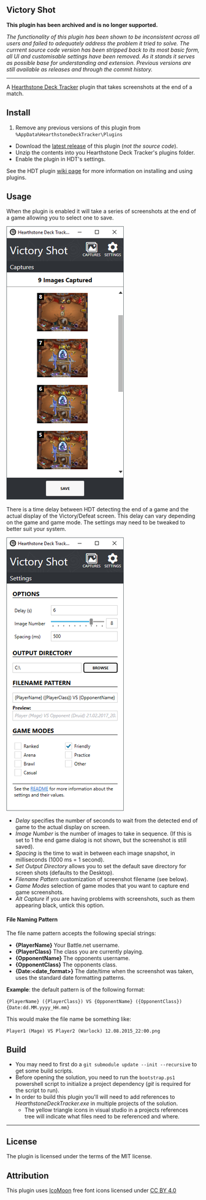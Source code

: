 ## Victory Shot

**This plugin has been archived and is no longer supported.** 

*The functionality of this plugin has been shown to be inconsistent across all users and failed to adequately address the problem it tried to solve. The currrent source code version has been stripped back to its most basic form, all UI and customisable settings have been removed. As it stands it serves as possible base for understanding and extension. Previous versions are still available as releases and through the commit history.*

---

A [Hearthstone Deck Tracker](https://hsdecktracker.net/) plugin that takes screenshots at the end of a match.

## Install
1. Remove any previous versions of this plugin from `%AppData%HearthstoneDeckTracker\Plugins`
- Download the [latest release](https://github.com/andburn/hdt-plugin-victoryshot/releases/latest) of this plugin (*not the source code*).
- Unzip the contents into you Hearthstone Deck Tracker's plugins folder.
- Enable the plugin in HDT's settings.

See the HDT plugin [wiki page](https://github.com/HearthSim/Hearthstone-Deck-Tracker/wiki/Available-Plugins#how-to-install-plugins) for more information on installing and using plugins.

## Usage
When the plugin is enabled it will take a series of screenshots at the end of a game allowing you to select one to save.

![captures](Docs/victory-shot-2.png)

There is a time delay between HDT detecting the end of a game and the actual display of the Victory/Defeat screen. This delay can vary depending on the game and game mode. The settings may need to be tweaked to better suit your system.

![settings](Docs/victory-shot-1.png)

- *Delay* specifies the number of seconds to wait from the detected end of game to the actual display on screen.
- *Image Number* is the number of images to take in sequence. (If this is set to 1 the end game dialog is not shown, but the screenshot is still saved).
- *Spacing* is the time to wait in between each image snapshot, in milliseconds (1000 ms = 1 second).
- *Set Output Directory* allows you to set the default save directory for screen shots (defaults to the Desktop).
- *Filename Pattern* customization of screenshot filename (see below).
- *Game Modes* selection of game modes that you want to capture end game screenshots.
- *Alt Capture* if you are having problems with screenshots, such as them appearing black, untick this option.

#### File Naming Pattern
The file name pattern accepts the following special strings:
- **{PlayerName}** Your Battle.net username.
- **{PlayerClass}** The class you are currently playing.
- **{OpponentName}** The opponents username.
- **{OpponentClass}** The opponents class.
- **{Date:<date_format>}** The date/time when the screenshot was taken, uses the standard date formatting patterns.

**Example**: the default pattern is of the following format:
```
{PlayerName} ({PlayerClass}) VS {OpponentName} ({OpponentClass}) {Date:dd.MM.yyyy_HH.mm}
```
This would make the file name be something like:
```
Player1 (Mage) VS Player2 (Warlock) 12.08.2015_22:00.png
```

## Build
- You may need to first do a `git submodule update --init --recursive` to get some build scripts.
- Before opening the solution, you need to run the `bootstrap.ps1` powershell script to initialize a project dependency (*git* is required for the script to run).
- In order to build this plugin you'll will need to add references to *HearthstoneDeckTracker.exe* in multiple projects of the solution.
  - The yellow triangle icons in visual studio in a projects references tree will indicate what files need to be referenced and where.

---

## License
The plugin is licensed under the terms of the MIT license.

## Attribution
This plugin uses [IcoMoon](https://icomoon.io/) free font icons licensed under [CC BY 4.0](https://creativecommons.org/licenses/by/4.0/)
